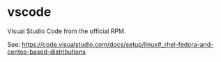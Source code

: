 # vscode

Visual Studio Code from the official RPM.

See: <https://code.visualstudio.com/docs/setup/linux#_rhel-fedora-and-centos-based-distributions>
